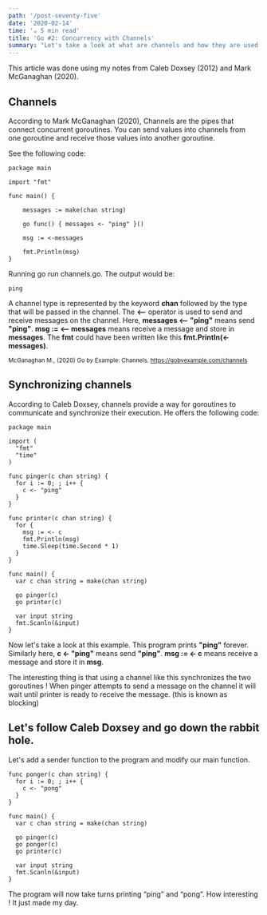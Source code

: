 ```yaml
---
path: '/post-seventy-five'
date: '2020-02-14'
time: '☕️ 5 min read'
title: 'Go #2: Concurrency with Channels'
summary: "Let's take a look at what are channels and how they are used with Goroutines. All this with the help of Caleb Doxsey and Mark McGanaghan"
---
```


This article was done using my notes from Caleb Doxsey (2012) and Mark McGanaghan (2020).

## Channels

According to Mark McGanaghan (2020), Channels are the pipes that connect concurrent goroutines. You can send values into channels from one goroutine and receive those values into another goroutine.

See the following code: 
```
package main

import "fmt"

func main() {

    messages := make(chan string)

    go func() { messages <- "ping" }()

    msg := <-messages

    fmt.Println(msg)
}
```
Running go run channels.go. The output would be: 
```
ping
```

A channel type is represented by the keyword **chan** followed by the type that will be passed in the channel. The **<--** operator is used to send and receive messages on the channel. Here, **messages <-- "ping"** means send **"ping"**. **msg := <-- messages** means receive a message and store in **messages**. The **fmt** could have been written like this **fmt.Println(<-messages)**. 


<sub>McGanaghan M., (2020) Go by Example: Channels. https://gobyexample.com/channels</sub>

## Synchronizing channels

According to Caleb Doxsey, channels provide a way for goroutines to communicate and synchronize their execution. He offers the following code:

```
package main

import (
  "fmt"
  "time"
)

func pinger(c chan string) {
  for i := 0; ; i++ {
    c <- "ping"
  }
}

func printer(c chan string) {
  for {
    msg := <- c
    fmt.Println(msg)
    time.Sleep(time.Second * 1)
  }
}

func main() {
  var c chan string = make(chan string)

  go pinger(c)
  go printer(c)

  var input string
  fmt.Scanln(&input)
}
```
Now let's take a look at this example. This program prints **"ping"** forever.  
Similarly here, **c <- "ping"** means send **"ping"**. **msg := <- c** means receive a message and store it in **msg**. 

The interesting thing is that using a channel like this synchronizes the two goroutines ! 
When pinger attempts to send a message on the channel it will wait until printer is ready to receive the message. (this is known as blocking) 

## Let's follow Caleb Doxsey and go down the rabbit hole.

Let's add a sender function to the program and modify our main function. 

```
func ponger(c chan string) {
  for i := 0; ; i++ {
    c <- "pong"
  }
}

func main() {
  var c chan string = make(chan string)

  go pinger(c)
  go ponger(c)
  go printer(c)

  var input string
  fmt.Scanln(&input)
}
```

The program will now take turns printing “ping” and “pong”. 
How interesting ! It just made my day.